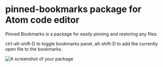 # pinned-bookmarks package for Atom code editor

Pinned Bookmarks is a package for easily pinning and restoring any files.

ctrl-alt-shift-D to toggle bookmarks panel,
alt-shift-D to add the currently open file to the bookmarks.

![A screenshot of your package](https://f.cloud.github.com/assets/69169/2290250/c35d867a-a017-11e3-86be-cd7c5bf3ff9b.gif)
